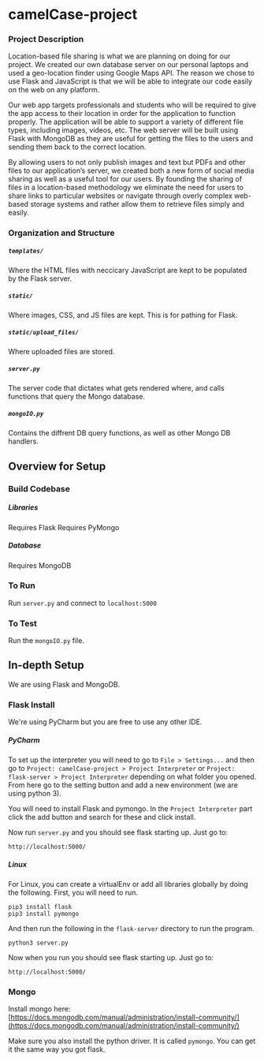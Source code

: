 # camelCase-project

### Project Description

Location-based file sharing is what we are planning on doing for our project. We created our own database server on our personal laptops and used a geo-location finder using Google Maps API. The reason we chose to use Flask and JavaScript is that we will be able to integrate our code easily on the web on any platform. 

Our web app targets professionals and students who will be required to give the app access to their location in order for the application to function properly. The application will be able to support a variety of different file types, including images, videos, etc. The web server will be built using Flask with MongoDB as they are useful for getting the files to the users and sending them back to the correct location.

By allowing users to not only publish images and text but PDFs and other files to our application’s server, we created both a new form of social media sharing as well as a useful tool for our users. By founding the sharing of files in a location-based methodology we eliminate the need for users to share links to particular websites or navigate through overly complex web-based storage systems and rather allow them to retrieve files simply and easily.  

### Organization and Structure
##### `templates/`
Where the HTML files with neccicary JavaScript are kept to be populated by the Flask server. 
##### `static/`
Where images, CSS, and JS files are kept. This is for pathing for Flask.
##### `static/upload_files/`
Where uploaded files are stored.
##### `server.py`
The server code that dictates what gets rendered where, and calls functions that query the Mongo database.
##### `mongoIO.py`
Contains the diffrent DB query functions, as well as other Mongo DB handlers.

## Overview for Setup
### Build Codebase
##### Libraries
Requires Flask
Requires PyMongo
##### Database
Requires MongoDB

### To Run
Run `server.py` and connect to `localhost:5000`

### To Test
Run the `mongoIO.py` file. 


## In-depth Setup
We are using Flask and MongoDB.
### Flask Install
We're using PyCharm but you are free to use any other IDE.

##### PyCharm
To set up the interpreter you will need to go to `File > Settings...` and then go to `Project: camelCase-project > Project Interpreter` or `Project: flask-server > Project Interpreter` depending on what folder you opened. From here go to the setting button and add a new environment (we are using python 3).

You will need to install Flask and pymongo. In the `Project Interpreter` part click the add button and search for these and click install.

Now run `server.py` and you should see flask starting up. Just go to:
```
http://localhost:5000/
```

##### Linux
For Linux, you can create a virtualEnv or add all libraries globally by doing the following.
First, you will need to run.
```
pip3 install flask
pip3 install pymongo
```
And then run the following in the `flask-server` directory to run the program.
```
python3 server.py
```

Now when you run you should see flask starting up. Just go to:
```
http://localhost:5000/
```

### Mongo
Install mongo here: [https://docs.mongodb.com/manual/administration/install-community/](https://docs.mongodb.com/manual/administration/install-community/)

Make sure you also install the python driver. It is called `pymongo`. You can get it the same way you got flask.
